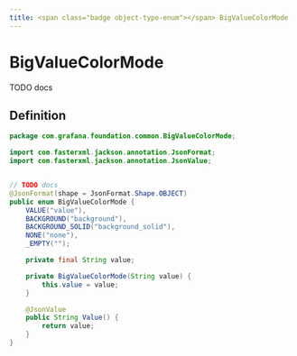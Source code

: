 ```yaml
---
title: <span class="badge object-type-enum"></span> BigValueColorMode
---
```

# <span class="badge object-type-enum"></span> BigValueColorMode

TODO docs

## Definition

```java
package com.grafana.foundation.common.BigValueColorMode;

import com.fasterxml.jackson.annotation.JsonFormat;
import com.fasterxml.jackson.annotation.JsonValue;


// TODO docs
@JsonFormat(shape = JsonFormat.Shape.OBJECT)
public enum BigValueColorMode {
    VALUE("value"),
    BACKGROUND("background"),
    BACKGROUND_SOLID("background_solid"),
    NONE("none"),
    _EMPTY("");

    private final String value;

    private BigValueColorMode(String value) {
        this.value = value;
    }

    @JsonValue
    public String Value() {
        return value;
    }
}

```
